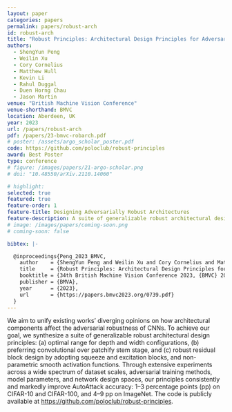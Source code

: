 ```yaml
---
layout: paper
categories: papers
permalink: papers/robust-arch
id: robust-arch
title: "Robust Principles: Architectural Design Principles for Adversarially Robust CNNs"
authors: 
  - ShengYun Peng
  - Weilin Xu
  - Cory Cornelius
  - Matthew Hull
  - Kevin Li
  - Rahul Duggal
  - Duen Horng Chau
  - Jason Martin
venue: "British Machine Vision Conference"
venue-shorthand: BMVC
location: Aberdeen, UK
year: 2023
url: /papers/robust-arch
pdf: /papers/23-bmvc-robarch.pdf
# poster: /assets/argo_scholar_poster.pdf
code: https://github.com/poloclub/robust-principles
award: Best Poster
type: conference
# figure: /images/papers/21-argo-scholar.png
# doi: "10.48550/arXiv.2110.14060"

# highlight:
selected: true
featured: true
feature-order: 1
feature-title: Designing Adversarially Robust Architectures
feature-description: A suite of generalizable robust architectural design principles
# image: /images/papers/coming-soon.png
# coming-soon: false

bibtex: |-

  @inproceedings{Peng_2023_BMVC,
    author    = {ShengYun Peng and Weilin Xu and Cory Cornelius and Matthew Hull and Kevin Li and Rahul Duggal and Mansi Phute and Jason Martin and Duen Horng Chau},
    title     = {Robust Principles: Architectural Design Principles for Adversarially Robust CNNs},
    booktitle = {34th British Machine Vision Conference 2023, {BMVC} 2023, Aberdeen, UK, November 20-24, 2023},
    publisher = {BMVA},
    year      = {2023},
    url       = {https://papers.bmvc2023.org/0739.pdf}
  }
---
```


We aim to unify existing works’ diverging opinions on how architectural components affect the adversarial robustness of CNNs. To achieve our goal, we synthesize a suite of generalizable robust architectural design principles: (a) optimal range for depth and width configurations, (b) preferring convolutional over patchify stem stage, and (c) robust residual block design by adopting squeeze and excitation blocks, and non-parametric smooth activation functions. Through extensive experiments across a wide spectrum of dataset scales, adversarial training methods, model parameters, and network design spaces, our principles consistently and markedly improve AutoAttack accuracy: 1–3 percentage points (pp) on CIFAR-10 and CIFAR-100, and 4–9 pp on ImageNet. The code is publicly available at https://github.com/poloclub/robust-principles.
